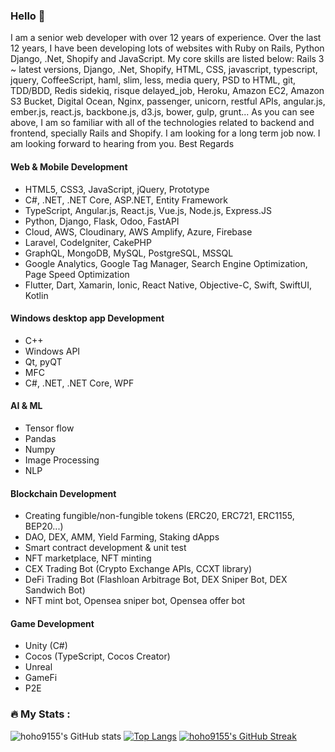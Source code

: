 ### Hello 👋

I am a senior web developer with over 12 years of experience.
Over the last 12 years, I have been developing lots of websites with Ruby on Rails, Python Django, .Net, Shopify and JavaScript.
My core skills are listed below:
Rails 3 ~ latest versions, Django, .Net, Shopify, HTML, CSS, javascript, typescript, jquery, CoffeeScript, haml, slim, less, media query, PSD to HTML, git, TDD/BDD, Redis sidekiq, risque delayed_job, Heroku, Amazon EC2, Amazon S3 Bucket, Digital Ocean, Nginx, passenger, unicorn, restful APIs, angular.js, ember.js, react.js, backbone.js, d3.js, bower, gulp, grunt...
As you can see above, I am so familiar with all of the technologies related to backend and frontend, specially Rails and Shopify. I am looking for a long term job now.
I am looking forward to hearing from you.
Best Regards

#### Web & Mobile Development
- HTML5, CSS3, JavaScript, jQuery, Prototype
- C#, .NET, .NET Core, ASP.NET, Entity Framework
- TypeScript, Angular.js, React.js, Vue.js, Node.js, Express.JS
- Python, Django, Flask, Odoo, FastAPI
- Cloud, AWS, Cloudinary, AWS Amplify, Azure, Firebase
- Laravel, CodeIgniter, CakePHP
- GraphQL, MongoDB, MySQL, PostgreSQL, MSSQL
- Google Analytics, Google Tag Manager, Search Engine Optimization, Page Speed Optimization
- Flutter, Dart, Xamarin, Ionic, React Native, Objective-C, Swift, SwiftUI, Kotlin

#### Windows desktop app Development
- C++
- Windows API
- Qt, pyQT
- MFC
- C#, .NET, .NET Core, WPF

#### AI & ML
- Tensor flow
- Pandas
- Numpy
- Image Processing
- NLP

#### Blockchain Development
- Creating fungible/non-fungible tokens (ERC20, ERC721, ERC1155, BEP20...)
- DAO, DEX, AMM, Yield Farming, Staking dApps
- Smart contract development & unit test
- NFT marketplace, NFT minting
- CEX Trading Bot (Crypto Exchange APIs, CCXT library)
- DeFi Trading Bot (Flashloan Arbitrage Bot, DEX Sniper Bot, DEX Sandwich Bot) 
- NFT mint bot, Opensea sniper bot, Opensea offer bot

#### Game Development
- Unity (C#)
- Cocos (TypeScript, Cocos Creator)
- Unreal
- GameFi
- P2E

### :fire: My Stats :
![hoho9155's GitHub stats](https://github-readme-stats.vercel.app/api?username=hoho9155&show_icons=true&theme=radical)
 [![Top Langs](https://github-readme-stats.vercel.app/api/top-langs/?username=hoho9155&layout=compact&theme=vision-friendly-dark)](https://github.com/hoho9155/github-readme-stats)
  [![hoho9155's GitHub Streak](http://github-readme-streak-stats.herokuapp.com?user=hoho9155&theme=dark&background=000000)](https://git.io/streak-stats)
